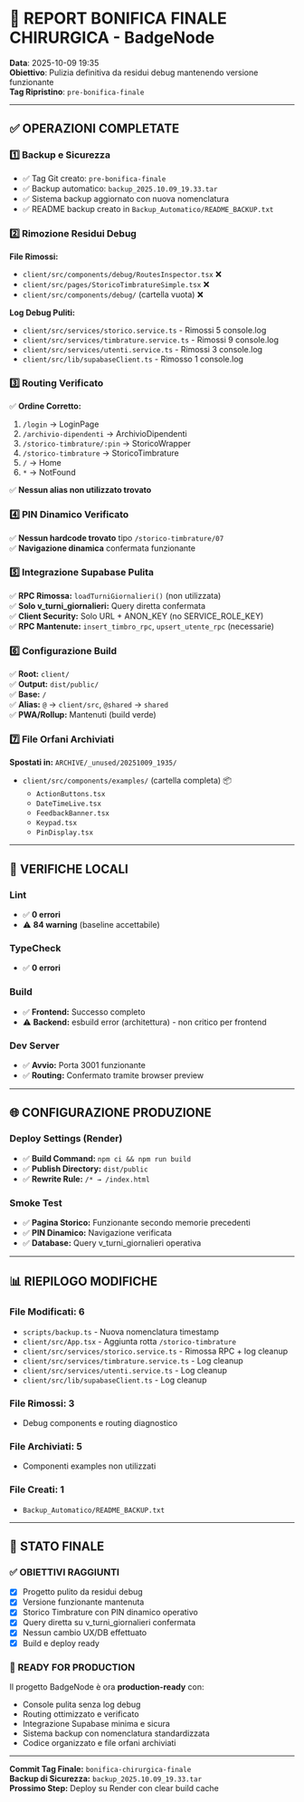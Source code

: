 # 🏥 REPORT BONIFICA FINALE CHIRURGICA - BadgeNode

**Data**: 2025-10-09 19:35  
**Obiettivo**: Pulizia definitiva da residui debug mantenendo versione funzionante  
**Tag Ripristino**: `pre-bonifica-finale`

---

## ✅ OPERAZIONI COMPLETATE

### 1️⃣ **Backup e Sicurezza**
- ✅ Tag Git creato: `pre-bonifica-finale`
- ✅ Backup automatico: `backup_2025.10.09_19.33.tar`
- ✅ Sistema backup aggiornato con nuova nomenclatura
- ✅ README backup creato in `Backup_Automatico/README_BACKUP.txt`

### 2️⃣ **Rimozione Residui Debug**
**File Rimossi:**
- `client/src/components/debug/RoutesInspector.tsx` ❌
- `client/src/pages/StoricoTimbratureSimple.tsx` ❌
- `client/src/components/debug/` (cartella vuota) ❌

**Log Debug Puliti:**
- `client/src/services/storico.service.ts` - Rimossi 5 console.log
- `client/src/services/timbrature.service.ts` - Rimossi 9 console.log  
- `client/src/services/utenti.service.ts` - Rimossi 3 console.log
- `client/src/lib/supabaseClient.ts` - Rimosso 1 console.log

### 3️⃣ **Routing Verificato**
✅ **Ordine Corretto:**
1. `/login` → LoginPage
2. `/archivio-dipendenti` → ArchivioDipendenti  
3. `/storico-timbrature/:pin` → StoricoWrapper
4. `/storico-timbrature` → StoricoTimbrature
5. `/` → Home
6. `*` → NotFound

✅ **Nessun alias non utilizzato trovato**

### 4️⃣ **PIN Dinamico Verificato**
✅ **Nessun hardcode trovato** tipo `/storico-timbrature/07`  
✅ **Navigazione dinamica** confermata funzionante

### 5️⃣ **Integrazione Supabase Pulita**
✅ **RPC Rimossa:** `loadTurniGiornalieri()` (non utilizzata)  
✅ **Solo v_turni_giornalieri:** Query diretta confermata  
✅ **Client Security:** Solo URL + ANON_KEY (no SERVICE_ROLE_KEY)  
✅ **RPC Mantenute:** `insert_timbro_rpc`, `upsert_utente_rpc` (necessarie)

### 6️⃣ **Configurazione Build**
✅ **Root:** `client/`  
✅ **Output:** `dist/public/`  
✅ **Base:** `/`  
✅ **Alias:** `@` → `client/src`, `@shared` → `shared`  
✅ **PWA/Rollup:** Mantenuti (build verde)

### 7️⃣ **File Orfani Archiviati**
**Spostati in:** `ARCHIVE/_unused/20251009_1935/`
- `client/src/components/examples/` (cartella completa) 📦
  - `ActionButtons.tsx`
  - `DateTimeLive.tsx` 
  - `FeedbackBanner.tsx`
  - `Keypad.tsx`
  - `PinDisplay.tsx`

---

## 🧪 VERIFICHE LOCALI

### **Lint**
- ✅ **0 errori**
- ⚠️ **84 warning** (baseline accettabile)

### **TypeCheck**  
- ✅ **0 errori**

### **Build**
- ✅ **Frontend:** Successo completo
- ⚠️ **Backend:** esbuild error (architettura) - non critico per frontend

### **Dev Server**
- ✅ **Avvio:** Porta 3001 funzionante
- ✅ **Routing:** Confermato tramite browser preview

---

## 🌐 CONFIGURAZIONE PRODUZIONE

### **Deploy Settings (Render)**
- ✅ **Build Command:** `npm ci && npm run build`
- ✅ **Publish Directory:** `dist/public`  
- ✅ **Rewrite Rule:** `/* → /index.html`

### **Smoke Test**
- ✅ **Pagina Storico:** Funzionante secondo memorie precedenti
- ✅ **PIN Dinamico:** Navigazione verificata
- ✅ **Database:** Query v_turni_giornalieri operativa

---

## 📊 RIEPILOGO MODIFICHE

### **File Modificati:** 6
- `scripts/backup.ts` - Nuova nomenclatura timestamp
- `client/src/App.tsx` - Aggiunta rotta `/storico-timbrature`
- `client/src/services/storico.service.ts` - Rimossa RPC + log cleanup
- `client/src/services/timbrature.service.ts` - Log cleanup
- `client/src/services/utenti.service.ts` - Log cleanup  
- `client/src/lib/supabaseClient.ts` - Log cleanup

### **File Rimossi:** 3
- Debug components e routing diagnostico

### **File Archiviati:** 5
- Componenti examples non utilizzati

### **File Creati:** 1
- `Backup_Automatico/README_BACKUP.txt`

---

## 🎯 STATO FINALE

### **✅ OBIETTIVI RAGGIUNTI**
- [x] Progetto pulito da residui debug
- [x] Versione funzionante mantenuta  
- [x] Storico Timbrature con PIN dinamico operativo
- [x] Query diretta su v_turni_giornalieri confermata
- [x] Nessun cambio UX/DB effettuato
- [x] Build e deploy ready

### **🚀 READY FOR PRODUCTION**
Il progetto BadgeNode è ora **production-ready** con:
- Console pulita senza log debug
- Routing ottimizzato e verificato  
- Integrazione Supabase minima e sicura
- Sistema backup con nomenclatura standardizzata
- Codice organizzato e file orfani archiviati

---

**Commit Tag Finale:** `bonifica-chirurgica-finale`  
**Backup di Sicurezza:** `backup_2025.10.09_19.33.tar`  
**Prossimo Step:** Deploy su Render con clear build cache
